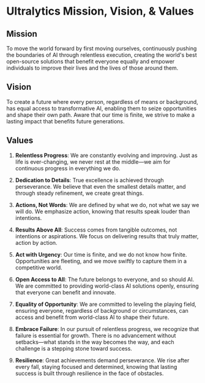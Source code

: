 # Ultralytics Mission, Vision, & Values

## Mission

To move the world forward by first moving ourselves, continuously pushing the boundaries of AI through relentless execution, creating the world's best open-source solutions that benefit everyone equally and empower individuals to improve their lives and the lives of those around them.

## Vision

To create a future where every person, regardless of means or background, has equal access to transformative AI, enabling them to seize opportunities and shape their own path. Aware that our time is finite, we strive to make a lasting impact that benefits future generations.

## Values

1. **Relentless Progress**: We are constantly evolving and improving. Just as life is ever-changing, we never rest at the middle—we aim for continuous progress in everything we do.

2. **Dedication to Details**: True excellence is achieved through perseverance. We believe that even the smallest details matter, and through steady refinement, we create great things.

3. **Actions, Not Words**: We are defined by what we do, not what we say we will do. We emphasize action, knowing that results speak louder than intentions.

4. **Results Above All**: Success comes from tangible outcomes, not intentions or aspirations. We focus on delivering results that truly matter, action by action.

5. **Act with Urgency**: Our time is finite, and we do not know how finite. Opportunities are fleeting, and we move swiftly to capture them in a competitive world.

6. **Open Access to All**: The future belongs to everyone, and so should AI. We are committed to providing world-class AI solutions openly, ensuring that everyone can benefit and innovate.

7. **Equality of Opportunity**: We are committed to leveling the playing field, ensuring everyone, regardless of background or circumstances, can access and benefit from world-class AI to shape their future.

8. **Embrace Failure**: In our pursuit of relentless progress, we recognize that failure is essential for growth. There is no advancement without setbacks—what stands in the way becomes the way, and each challenge is a stepping stone toward success.

9. **Resilience**: Great achievements demand perseverance. We rise after every fall, staying focused and determined, knowing that lasting success is built through resilience in the face of obstacles.
